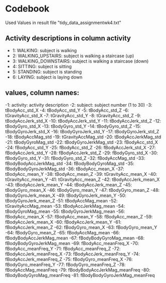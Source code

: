 # Codebook
Used Values in result file "tidy_data_assignmentwk4.txt"

## Activity descriptions in column activity
- 1: WALKING: subject is walking
- 2: WALKING_UPSTAIRS: subject is walking a staircase (up)
- 3: WALKING_DOWNSTAIRS: subject is walking a staircase (down)
- 4: SITTING: subject is sitting
- 5: STANDING: subject is standing
- 6: LAYING: subject is laying down

## values, column names:
-1: activity: activity description
-2: subject: subject number (1 to 30)
-3: tBodyAcc_std_X
-4: tBodyAcc_std_Y
-5: tBodyAcc_std_Z
-6: tGravityAcc_std_X
-7: tGravityAcc_std_Y
-8: tGravityAcc_std_Z
-9: tBodyAccJerk_std_X
-10: tBodyAccJerk_std_Y
-11: tBodyAccJerk_std_Z
-12: tBodyGyro_std_X
-13: tBodyGyro_std_Y
-14: tBodyGyro_std_Z
-15: tBodyGyroJerk_std_X
-16: tBodyGyroJerk_std_Y
-17: tBodyGyroJerk_std_Z
-18: tBodyAccMag_std
-19: tGravityAccMag_std
-20: tBodyAccJerkMag_std
-21: tBodyGyroMag_std
-22: tBodyGyroJerkMag_std
-23: fBodyAcc_std_X
-24: fBodyAcc_std_Y
-25: fBodyAcc_std_Z
-26: fBodyAccJerk_std_X
-27: fBodyAccJerk_std_Y
-28: fBodyAccJerk_std_Z
-29: fBodyGyro_std_X
-30: fBodyGyro_std_Y
-31: fBodyGyro_std_Z
-32: fBodyAccMag_std
-33: fBodyBodyAccJerkMag_std
-34: fBodyBodyGyroMag_std
-35: fBodyBodyGyroJerkMag_std
-36: tBodyAcc_mean_X
-37: tBodyAcc_mean_Y
-38: tBodyAcc_mean_Z
-39: tGravityAcc_mean_X
-40: tGravityAcc_mean_Y
-41: tGravityAcc_mean_Z
-42: tBodyAccJerk_mean_X
-43: tBodyAccJerk_mean_Y
-44: tBodyAccJerk_mean_Z
-45: tBodyGyro_mean_X
-46: tBodyGyro_mean_Y
-47: tBodyGyro_mean_Z
-48: tBodyGyroJerk_mean_X
-49: tBodyGyroJerk_mean_Y
-50: tBodyGyroJerk_mean_Z
-51: tBodyAccMag_mean
-52: tGravityAccMag_mean
-53: tBodyAccJerkMag_mean
-54: tBodyGyroMag_mean
-55: tBodyGyroJerkMag_mean
-56: fBodyAcc_mean_X
-57: fBodyAcc_mean_Y
-58: fBodyAcc_mean_Z
-59: fBodyAccJerk_mean_X
-60: fBodyAccJerk_mean_Y
-61: fBodyAccJerk_mean_Z
-62: fBodyGyro_mean_X
-63: fBodyGyro_mean_Y
-64: fBodyGyro_mean_Z
-65: fBodyAccMag_mean
-66: fBodyBodyAccJerkMag_mean
-67: fBodyBodyGyroMag_mean
-68: fBodyBodyGyroJerkMag_mean
-69: fBodyAcc_meanFreq_X
-70: fBodyAcc_meanFreq_Y
-71: fBodyAcc_meanFreq_Z
-72: fBodyAccJerk_meanFreq_X
-73: fBodyAccJerk_meanFreq_Y
-74: fBodyAccJerk_meanFreq_Z
-75: fBodyGyro_meanFreq_X
-76: fBodyGyro_meanFreq_Y
-77: fBodyGyro_meanFreq_Z
-78: fBodyAccMag_meanFreq
-79: fBodyBodyAccJerkMag_meanFreq
-80: fBodyBodyGyroMag_meanFreq
-81: fBodyBodyGyroJerkMag_meanFreq
